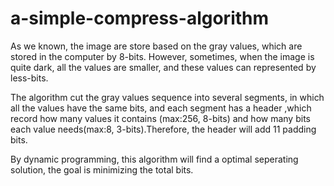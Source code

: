 # a-simple-compress-algorithm

As we known, the image are store based on the gray values, which are stored in the computer by 8-bits. However, sometimes, when the image is quite dark, all the values are smaller, and these values can represented by less-bits.

The algorithm cut the gray values sequence into several segments, in which all the values have the same bits, and each segment has a header ,which record how many values it contains (max:256, 8-bits) and how many bits each value needs(max:8, 3-bits).Therefore, the header will add 11 padding bits. 

By dynamic programming, this algorithm will find a optimal seperating solution, the goal is minimizing the total bits.
